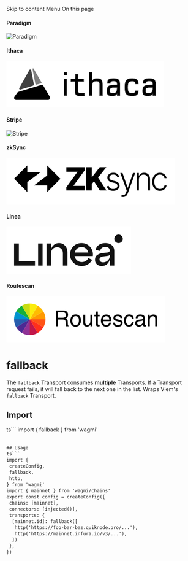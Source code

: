 Skip to content 
Menu
On this page
#### Paradigm
![Paradigm](https://raw.githubusercontent.com/wevm/.github/main/content/sponsors/paradigm-light.svg)
#### Ithaca
![Ithaca](https://raw.githubusercontent.com/wevm/.github/main/content/sponsors/ithaca-light.svg)
#### Stripe
![Stripe](https://raw.githubusercontent.com/wevm/.github/main/content/sponsors/stripe-light.svg)
#### zkSync
![zkSync](https://raw.githubusercontent.com/wevm/.github/main/content/sponsors/zksync-light.svg)
#### Linea
![Linea](https://raw.githubusercontent.com/wevm/.github/main/content/sponsors/linea-light.svg)
#### Routescan
![Routescan](https://raw.githubusercontent.com/wevm/.github/main/content/sponsors/routescan-light.svg)
# fallback ​
The `fallback` Transport consumes **multiple** Transports. If a Transport request fails, it will fall back to the next one in the list. Wraps Viem's `fallback` Transport.
## Import ​
ts```
import { fallback } from 'wagmi'
```

## Usage ​
ts```
import {
 createConfig,
 fallback,
 http,
} from 'wagmi'
import { mainnet } from 'wagmi/chains'
export const config = createConfig({
 chains: [mainnet],
 connectors: [injected()],
 transports: {
  [mainnet.id]: fallback([ 
   http('https://foo-bar-baz.quiknode.pro/...'), 
   http('https://mainnet.infura.io/v3/...'), 
  ]) 
 },
})
```

